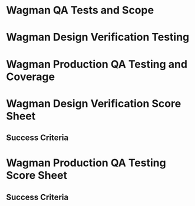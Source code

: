 # Wagman QA Tests and Scope

# Wagman Design Verification Testing

# Wagman Production QA Testing and Coverage

# Wagman Design Verification Score Sheet

## Success Criteria

# Wagman Production QA Testing Score Sheet

## Success Criteria
